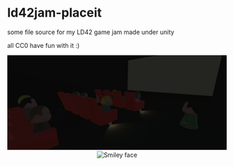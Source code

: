 # ld42jam-placeit
some file source for my LD42 game jam made under unity

all CC0
have fun with it :)
<center>
<img src="fond.PNG" alt="screenshot">
<img src="smiley.gif" alt="Smiley face">
</center>
